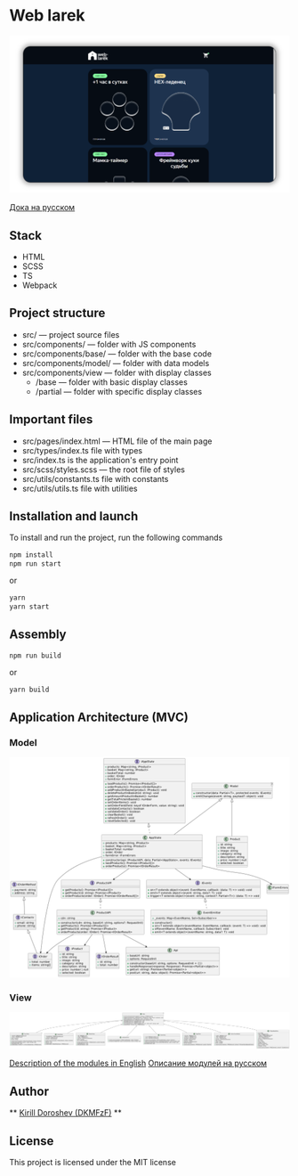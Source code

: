 # Web larek

![screen_app](./docs/screen_app.png)

[Дока на русском](./docs/readme.ru.md)

## Stack
- HTML 
- SCSS 
- TS 
- Webpack

## Project structure
- src/ — project source files
- src/components/ — folder with JS components
- src/components/base/ — folder with the base code
- src/components/model/ — folder with data models
- src/components/view — folder with display classes
  - /base — folder with basic display classes
  - /partial — folder with specific display classes

## Important files
- src/pages/index.html — HTML file of the main page
- src/types/index.ts file with types
- src/index.ts is the application's entry point
- src/scss/styles.scss — the root file of styles
- src/utils/constants.ts file with constants
- src/utils/utils.ts file with utilities

## Installation and launch
To install and run the project, run the following commands

```
npm install
npm run start
```

or

```
yarn
yarn start
```

## Assembly

```
npm run build
```

or

```
yarn build
```

## Application Architecture (MVC)

### Model
![model](./docs/model.png)  

### View
![screen_app](./docs/view.png)

[Description of the modules in English](./docs/architecture.en.md)
[Описание модулей на русском](./docs/architecture.ru.md)


## Author

** [Kirill Doroshev (DKMFzF)](https://vk.com/dkmfzf ) **

## License

This project is licensed under the MIT license
